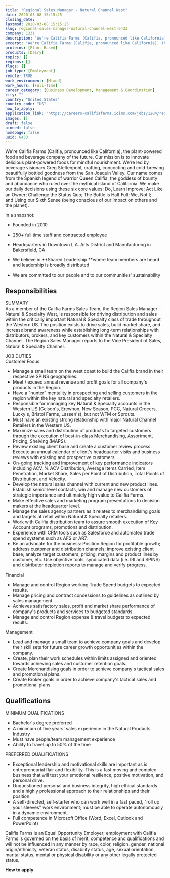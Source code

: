 ```yaml
---
title: "Regional Sales Manager - Natural Channel West"
date: 2020-03-08 15:15:25
closing_date: 
lastmod: 2020-03-08 15:15:25
slug: regional-sales-manager-natural-channel-west-6433
company: 1331
description: "We're Califia Farms (Califia, pronounced like California), the plant-powered food and beverage company of the future. Our mission is to innovate delicious plant-powered foods for mindful nourishment. We're led by beverage visionary Greg Steltenpohl, crafting, concocting and cold-brewing beautifully bottled goodness from the San Joaquin Valley. Our name comes from the Spanish legend of warrior Queen Califia, the goddess of bounty and abundance who ruled over the mythical island of California."
excerpt: "We're Califia Farms (Califia, pronounced like California), the plant-powered food and beverage company of the future. Our mission is to innovate delicious plant-powered foods for mindful nourishment. We're led by beverage visionary Greg Steltenpohl, crafting, concocting and cold-brewing beautifully bottled goodness from the San Joaquin Valley. Our name comes from the Spanish legend of warrior Queen Califia, the goddess of bounty and abundance who ruled over the mythical island of California."
proteins: [Plant-Based]
products: [Dairy]
topics: []
regions: []
flags: []
job_type: [Employment]
remote: TRUE
work_environment: [Mixed]
work_hours: [Full-Time]
career_category: [Business Development, Management & Coordination]
city: ""
country: "United States"
country_code: "US"
how_to_apply: 
application_link: "https://careers-califiafarms.icims.com/jobs/1204/regional-sales-manager---natural-channel-west/job"
images: []
draft: false
pinned: false
homepage: false
uuid: 6433
---
```

We\'re Califia Farms (Califia, pronounced like California), the
plant-powered food and beverage company of the future. Our mission is to
innovate delicious plant-powered foods for mindful nourishment. We\'re
led by beverage visionary Greg Steltenpohl, crafting, concocting and
cold-brewing beautifully bottled goodness from the San Joaquin Valley.
Our name comes from the Spanish legend of warrior Queen Califia, the
goddess of bounty and abundance who ruled over the mythical island of
California. We make our daily decisions using these six core values: Do,
Learn Improve; Act Like an Owner; Challenge the Status Quo; The Bottle
is Half Full; We, Not I; and Using our Sixth Sense (being conscious of
our impact on others and the planet).

In a snapshot:

-   Founded in 2010

-   250+ full time staff and contracted employee

-   Headquarters in Downtown L.A. Arts District and Manufacturing in
    Bakersfield, CA

-   We believe in **Shared Leadership **where team members are heard and
    leadership is broadly distributed

-   We are committed to our people and to our communities\'
    sustainability

## Responsibilities

SUMMARY\
As a member of the Califia Farms Sales Team, the Region Sales Manager --
Natural & Specialty West, is responsible for driving distribution and
sales within the critically important Natural & Specialty class of trade
throughout the Western US. The position exists to drive sales, build
market share, and increase brand awareness while establishing long-term
relationships with distributors, brokers, and key customers within the
Natural & Specialty Channel. The Region Sales Manager reports to the
Vice President of Sales, Natural & Specialty Channel.

JOB DUTIES\
Customer Focus

-   Manage a small team on the west coast to build the Califia brand in
    their respective SPINS geographies.
-   Meet / exceed annual revenue and profit goals for all company's
    products in the Region.
-   Have a "hunter" mentality in prospecting and selling customers in
    the region within the key natural and specialty retailers.
-   Responsible for managing key Natural & Specialty accounts in the
    Western US (Gelson's, Erewhon, New Season, PCC, Natural Grocers,
    Lucky's, Bristol Farms, Lassen's), but not WFM or Sprouts.
-   Must have an existing strong relationship with major Natural Channel
    Retailers in the Western US.
-   Maximize sales and distribution of products to targeted customers
    through the execution of best-in-class Merchandising, Assortment,
    Pricing, Shelving (MAPS).
-   Review existing client base and create a customer review process.
    Execute an annual calendar of client\'s headquarter visits and
    business reviews with existing and prospective customers.
-   On-going tracking and improvement of key performance indicators
    including ACV, % ACV Distribution, Average Items Carried, Item
    Penetration, Market Share, Sales per Point of Distribution, Total
    Points of Distribution, and Velocity.
-   Develop the natural sales channel with current and new product
    lines. Establish senior level contacts, win and manage new customers
    of strategic importance and ultimately high value to Califia Farms.
-   Make effective sales and marketing program presentations to decision
    makers at the headquarter level.
-   Manage the sales agency partners as it relates to merchandising
    goals and targets at retail within Natural & Specialty retailers.
-   Work with Califia distribution team to assure smooth execution of
    Key Account programs, promotions and distribution.
-   Experience with CRM tools such as Salesforce and automated trade
    spend systems such as AFS or AR7.
-   Be an advocate for the business: Position Region for profitable
    growth; address customer and distribution channels; improve existing
    client base; analyze target customers, pricing, margins and product
    lines by customer, etc. Use objective tools, syndicated data (i.e.
    IRI and SPINS) and distributor depletion reports to manage and
    verify progress.

Financial

-   Manage and control Region working Trade Spend budgets to expected
    results.
-   Manage pricing and contract concessions to guidelines as outlined by
    sales management.
-   Achieves satisfactory sales, profit and market share performance of
    company's products and services to budgeted standards.
-   Manage and control Region expense & travel budgets to expected
    results.

Management

-   Lead and manage a small team to achieve company goals and develop
    their skill sets for future career growth opportunities within the
    company.
-   Create, plan their work schedules within limits assigned and
    oriented towards achieving sales and customer retention goals.
-   Create Merchandising goals in order to achieve company's tactical
    sales and promotional plans.
-   Create Broker goals in order to achieve company's tactical sales and
    promotional plans.

## Qualifications

MINIMUM QUALIFICATIONS 

-   Bachelor's degree preferred
-   A minimum of five years\' sales experience in the Natural Products
    Industry
-   Must have people/team management experience
-   Ability to travel up to 50% of the time

PREFERRED QUALIFICATIONS

-   Exceptional leadership and motivational skills are important as is
    entrepreneurial flair and flexibility. This is a fast moving and
    complex business that will test your emotional resilience, positive
    motivation, and personal drive.
-   Unquestioned personal and business integrity, high ethical standards
    and a highly professional approach to their relationships and their
    position.
-   A self-directed, self-starter who can work well in a fast paced,
    "roll up your sleeves" work environment; must be able to operate
    autonomously in a dynamic environment.
-   Full competence in Microsoft Office (Word, Excel, Outlook and
    PowerPoint)

Califia Farms is an Equal Opportunity Employer; employment with Califia
Farms is governed on the basis of merit, competence and qualifications
and will not be influenced in any manner by race, color, religion,
gender, national origin/ethnicity, veteran status, disability status,
age, sexual orientation, marital status, mental or physical disability
or any other legally protected status.


**How to apply**



